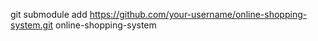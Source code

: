 git submodule add https://github.com/your-username/online-shopping-system.git online-shopping-system

